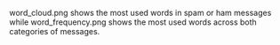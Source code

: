 word_cloud.png shows the most used words in spam or ham messages while word_frequency.png shows the most used words across both categories of messages.
